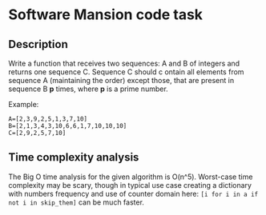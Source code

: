 # Software Mansion code task
## Description
Write a function that receives two sequences: A and B of integers and returns one sequence C. Sequence C should c
ontain all elements from sequence A (maintaining the order) except those, that are present in sequence B **p** times, 
where **p** is a prime number.

Example:
```
A=[2,3,9,2,5,1,3,7,10]
B=[2,1,3,4,3,10,6,6,1,7,10,10,10]
C=[2,9,2,5,7,10]
```

## Time complexity analysis
The Big O time analysis for the given algorithm is O(n^5). Worst-case time complexity may be scary, though in typical use case creating a dictionary with numbers frequency and use of counter domain here: `[i for i in a if not i in skip_them]` can be much faster.
